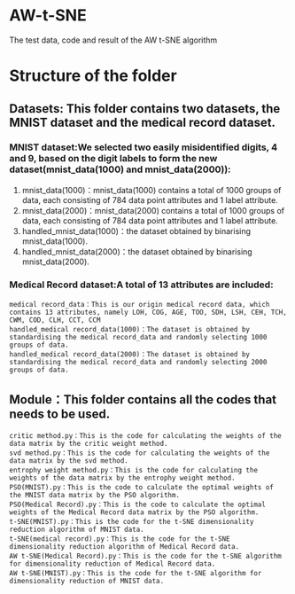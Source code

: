 # AW-t-SNE
The test data, code and result of the AW t-SNE algorithm

# Structure of the folder
## Datasets: This folder contains two datasets, the MNIST dataset and the medical record dataset.
### MNIST dataset:We selected two easily misidentified digits, 4 and 9, based on the digit labels to form the new dataset(mnist_data(1000) and mnist_data(2000)):
   <ol>
    <li>mnist_data(1000)：mnist_data(1000) contains a total of 1000 groups of data, each consisting of 784 data point attributes and 1 label attribute.</li>
    <li>mnist_data(2000)：mnist_data(2000) contains a total of 1000 groups of data, each consisting of 784 data point attributes and 1 label attribute.</li>
    <li>handled_mnist_data(1000)：the dataset obtained by binarising mnist_data(1000).</li>
    <li>handled_mnist_data(2000)：the dataset obtained by binarising mnist_data(2000).</li>
   </ol>
    
### Medical Record dataset:A total of 13 attributes are included:
    medical record_data：This is our origin medical record data, which contains 13 attributes, namely LOH, COG, AGE, TOO, SDH, LSH, CEH, TCH, CWM, COD, CLH, CCT, CCM
    handled_medical record_data(1000)：The dataset is obtained by standardising the medical record_data and randomly selecting 1000 groups of data.
    handled_medical record_data(2000)：The dataset is obtained by standardising the medical record_data and randomly selecting 2000 groups of data.
   
## Module：This folder contains all the codes that needs to be used.
    critic method.py：This is the code for calculating the weights of the data matrix by the critic weight method.
    svd method.py：This is the code for calculating the weights of the data matrix by the svd method.
    entrophy weight method.py：This is the code for calculating the weights of the data matrix by the entrophy weight method.
    PSO(MNIST).py：This is the code to calculate the optimal weights of the MNIST data matrix by the PSO algorithm.
    PSO(Medical Record).py：This is the code to calculate the optimal weights of the Medical Record data matrix by the PSO algorithm.
    t-SNE(MNIST).py：This is the code for the t-SNE dimensionality reduction algorithm of MNIST data.
    t-SNE(medical record).py：This is the code for the t-SNE dimensionality reduction algorithm of Medical Record data.
    AW t-SNE(Medical Record).py：This is the code for the t-SNE algorithm for dimensionality reduction of Medical Record data.
    AW t-SNE(MNIST).py：This is the code for the t-SNE algorithm for dimensionality reduction of MNIST data.
    
